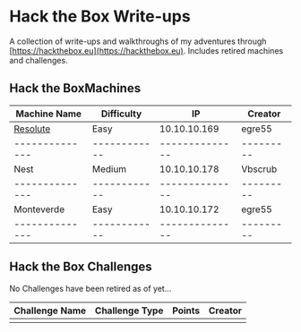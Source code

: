 # Hack the Box Write-ups

A collection of write-ups and walkthroughs of my adventures through [https://hackthebox.eu](https://hackthebox.eu).  Includes retired machines and challenges.  

## Hack the BoxMachines
| Machine Name | Difficulty | IP           | Creator |
|--------------|------------|--------------|---------|
| [Resolute](https://github.com/zweilosec/htb-writeups/blob/master/resolute-write-up.md)     | Easy       | 10.10.10.169 |egre55   |
|--------------|------------|--------------|---------|
| Nest         | Medium     | 10.10.10.178 | Vbscrub |
|--------------|------------|--------------|---------|
|Monteverde    | Easy       | 10.10.10.172 | egre55  |
|--------------|------------|--------------|---------|


## Hack the Box Challenges
No Challenges have been retired as of yet...

| Challenge Name | Challenge Type | Points | Creator |
|----------------|----------------|--------|---------|
|                |                |        |         |
